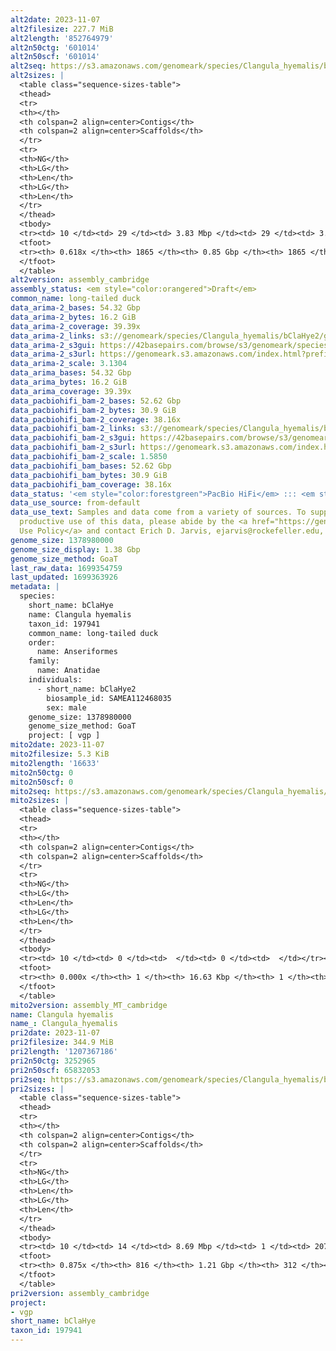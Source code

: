 ```yaml
---
alt2date: 2023-11-07
alt2filesize: 227.7 MiB
alt2length: '852764979'
alt2n50ctg: '601014'
alt2n50scf: '601014'
alt2seq: https://s3.amazonaws.com/genomeark/species/Clangula_hyemalis/bClaHye2/assembly_cambridge/bClaHye2.alt.asm.20231107.fasta.gz
alt2sizes: |
  <table class="sequence-sizes-table">
  <thead>
  <tr>
  <th></th>
  <th colspan=2 align=center>Contigs</th>
  <th colspan=2 align=center>Scaffolds</th>
  </tr>
  <tr>
  <th>NG</th>
  <th>LG</th>
  <th>Len</th>
  <th>LG</th>
  <th>Len</th>
  </tr>
  </thead>
  <tbody>
  <tr><td> 10 </td><td> 29 </td><td> 3.83 Mbp </td><td> 29 </td><td> 3.83 Mbp </td></tr><tr><td> 20 </td><td> 77 </td><td> 2.33 Mbp </td><td> 77 </td><td> 2.33 Mbp </td></tr><tr><td> 30 </td><td> 147 </td><td> 1.64 Mbp </td><td> 147 </td><td> 1.64 Mbp </td></tr><tr><td> 40 </td><td> 247 </td><td> 1.12 Mbp </td><td> 247 </td><td> 1.12 Mbp </td></tr><tr style="background-color:#cccccc;"><td> 50 </td><td> 413 </td><td> 0.60 Mbp </td><td> 413 </td><td> 0.60 Mbp </td></tr><tr><td> 60 </td><td> 947 </td><td> 69.11 Kbp </td><td> 947 </td><td> 69.11 Kbp </td></tr><tr><td> 70 </td><td> 0 </td><td>  </td><td> 0 </td><td>  </td></tr><tr><td> 80 </td><td> 0 </td><td>  </td><td> 0 </td><td>  </td></tr><tr><td> 90 </td><td> 0 </td><td>  </td><td> 0 </td><td>  </td></tr><tr><td> 100 </td><td> 0 </td><td>  </td><td> 0 </td><td>  </td></tr></tbody>
  <tfoot>
  <tr><th> 0.618x </th><th> 1865 </th><th> 0.85 Gbp </th><th> 1865 </th><th> 0.85 Gbp </th></tr>
  </tfoot>
  </table>
alt2version: assembly_cambridge
assembly_status: <em style="color:orangered">Draft</em>
common_name: long-tailed duck
data_arima-2_bases: 54.32 Gbp
data_arima-2_bytes: 16.2 GiB
data_arima-2_coverage: 39.39x
data_arima-2_links: s3://genomeark/species/Clangula_hyemalis/bClaHye2/genomic_data/arima/<br>
data_arima-2_s3gui: https://42basepairs.com/browse/s3/genomeark/species/Clangula_hyemalis/bClaHye2/genomic_data/arima/
data_arima-2_s3url: https://genomeark.s3.amazonaws.com/index.html?prefix=species/Clangula_hyemalis/bClaHye2/genomic_data/arima/
data_arima-2_scale: 3.1304
data_arima_bases: 54.32 Gbp
data_arima_bytes: 16.2 GiB
data_arima_coverage: 39.39x
data_pacbiohifi_bam-2_bases: 52.62 Gbp
data_pacbiohifi_bam-2_bytes: 30.9 GiB
data_pacbiohifi_bam-2_coverage: 38.16x
data_pacbiohifi_bam-2_links: s3://genomeark/species/Clangula_hyemalis/bClaHye2/genomic_data/pacbio_hifi/<br>
data_pacbiohifi_bam-2_s3gui: https://42basepairs.com/browse/s3/genomeark/species/Clangula_hyemalis/bClaHye2/genomic_data/pacbio_hifi/
data_pacbiohifi_bam-2_s3url: https://genomeark.s3.amazonaws.com/index.html?prefix=species/Clangula_hyemalis/bClaHye2/genomic_data/pacbio_hifi/
data_pacbiohifi_bam-2_scale: 1.5850
data_pacbiohifi_bam_bases: 52.62 Gbp
data_pacbiohifi_bam_bytes: 30.9 GiB
data_pacbiohifi_bam_coverage: 38.16x
data_status: '<em style="color:forestgreen">PacBio HiFi</em> ::: <em style="color:forestgreen">Arima</em>'
data_use_source: from-default
data_use_text: Samples and data come from a variety of sources. To support fair and
  productive use of this data, please abide by the <a href="https://genome10k.soe.ucsc.edu/data-use-policies/">Data
  Use Policy</a> and contact Erich D. Jarvis, ejarvis@rockefeller.edu, with any questions.
genome_size: 1378980000
genome_size_display: 1.38 Gbp
genome_size_method: GoaT
last_raw_data: 1699354759
last_updated: 1699363926
metadata: |
  species:
    short_name: bClaHye
    name: Clangula hyemalis
    taxon_id: 197941
    common_name: long-tailed duck
    order:
      name: Anseriformes
    family:
      name: Anatidae
    individuals:
      - short_name: bClaHye2
        biosample_id: SAMEA112468035
        sex: male
    genome_size: 1378980000
    genome_size_method: GoaT
    project: [ vgp ]
mito2date: 2023-11-07
mito2filesize: 5.3 KiB
mito2length: '16633'
mito2n50ctg: 0
mito2n50scf: 0
mito2seq: https://s3.amazonaws.com/genomeark/species/Clangula_hyemalis/bClaHye2/assembly_MT_cambridge/bClaHye2.MT.20231107.fasta.gz
mito2sizes: |
  <table class="sequence-sizes-table">
  <thead>
  <tr>
  <th></th>
  <th colspan=2 align=center>Contigs</th>
  <th colspan=2 align=center>Scaffolds</th>
  </tr>
  <tr>
  <th>NG</th>
  <th>LG</th>
  <th>Len</th>
  <th>LG</th>
  <th>Len</th>
  </tr>
  </thead>
  <tbody>
  <tr><td> 10 </td><td> 0 </td><td>  </td><td> 0 </td><td>  </td></tr><tr><td> 20 </td><td> 0 </td><td>  </td><td> 0 </td><td>  </td></tr><tr><td> 30 </td><td> 0 </td><td>  </td><td> 0 </td><td>  </td></tr><tr><td> 40 </td><td> 0 </td><td>  </td><td> 0 </td><td>  </td></tr><tr style="background-color:#cccccc;"><td> 50 </td><td> 0 </td><td style="background-color:#ff8888;">  </td><td> 0 </td><td style="background-color:#ff8888;">  </td></tr><tr><td> 60 </td><td> 0 </td><td>  </td><td> 0 </td><td>  </td></tr><tr><td> 70 </td><td> 0 </td><td>  </td><td> 0 </td><td>  </td></tr><tr><td> 80 </td><td> 0 </td><td>  </td><td> 0 </td><td>  </td></tr><tr><td> 90 </td><td> 0 </td><td>  </td><td> 0 </td><td>  </td></tr><tr><td> 100 </td><td> 0 </td><td>  </td><td> 0 </td><td>  </td></tr></tbody>
  <tfoot>
  <tr><th> 0.000x </th><th> 1 </th><th> 16.63 Kbp </th><th> 1 </th><th> 16.63 Kbp </th></tr>
  </tfoot>
  </table>
mito2version: assembly_MT_cambridge
name: Clangula hyemalis
name_: Clangula_hyemalis
pri2date: 2023-11-07
pri2filesize: 344.9 MiB
pri2length: '1207367186'
pri2n50ctg: 3252965
pri2n50scf: 65832053
pri2seq: https://s3.amazonaws.com/genomeark/species/Clangula_hyemalis/bClaHye2/assembly_cambridge/bClaHye2.pri.asm.20231107.fasta.gz
pri2sizes: |
  <table class="sequence-sizes-table">
  <thead>
  <tr>
  <th></th>
  <th colspan=2 align=center>Contigs</th>
  <th colspan=2 align=center>Scaffolds</th>
  </tr>
  <tr>
  <th>NG</th>
  <th>LG</th>
  <th>Len</th>
  <th>LG</th>
  <th>Len</th>
  </tr>
  </thead>
  <tbody>
  <tr><td> 10 </td><td> 14 </td><td> 8.69 Mbp </td><td> 1 </td><td> 207.63 Mbp </td></tr><tr><td> 20 </td><td> 32 </td><td> 6.67 Mbp </td><td> 2 </td><td> 158.76 Mbp </td></tr><tr><td> 30 </td><td> 56 </td><td> 5.13 Mbp </td><td> 3 </td><td> 121.13 Mbp </td></tr><tr><td> 40 </td><td> 87 </td><td> 4.14 Mbp </td><td> 4 </td><td> 85.19 Mbp </td></tr><tr style="background-color:#cccccc;"><td> 50 </td><td> 125 </td><td style="background-color:#88ff88;"> 3.25 Mbp </td><td> 6 </td><td style="background-color:#88ff88;"> 65.83 Mbp </td></tr><tr><td> 60 </td><td> 172 </td><td> 2.54 Mbp </td><td> 9 </td><td> 33.21 Mbp </td></tr><tr><td> 70 </td><td> 236 </td><td> 1.78 Mbp </td><td> 15 </td><td> 21.11 Mbp </td></tr><tr><td> 80 </td><td> 338 </td><td> 0.99 Mbp </td><td> 27 </td><td> 6.71 Mbp </td></tr><tr><td> 90 </td><td> 0 </td><td>  </td><td> 0 </td><td>  </td></tr><tr><td> 100 </td><td> 0 </td><td>  </td><td> 0 </td><td>  </td></tr></tbody>
  <tfoot>
  <tr><th> 0.875x </th><th> 816 </th><th> 1.21 Gbp </th><th> 312 </th><th> 1.21 Gbp </th></tr>
  </tfoot>
  </table>
pri2version: assembly_cambridge
project:
- vgp
short_name: bClaHye
taxon_id: 197941
---
```

